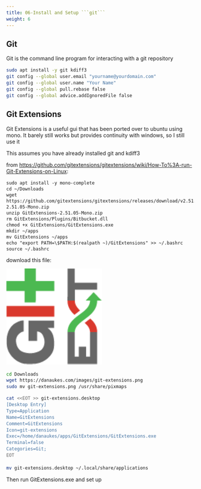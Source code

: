 ```yaml
---
title: 06-Install and Setup ```git```
weight: 6
---
```


## Git

Git is the command line program for interacting with a git repository

```bash
sudo apt install -y git kdiff3
git config --global user.email "yourname@yourdomain.com"
git config --global user.name "Your Name"
git config --global pull.rebase false
git config --global advice.addIgnoredFile false
```

## Git Extensions

Git Extensions is a useful gui that has been ported over to ubuntu using mono.  It barely still works but provides continuity with windows, so I still use it

This assumes you have already installed git and kdiff3

from <https://github.com/gitextensions/gitextensions/wiki/How-To%3A-run-Git-Extensions-on-Linux>:

```
sudo apt install -y mono-complete
cd ~/Downloads
wget https://github.com/gitextensions/gitextensions/releases/download/v2.51.05/GitExtensions-2.51.05-Mono.zip
unzip GitExtensions-2.51.05-Mono.zip
rm GitExtensions/Plugins/Bitbucket.dll
chmod +x GitExtensions/GitExtensions.exe
mkdir ~/apps
mv GitExtensions ~/apps
echo "export PATH=\$PATH:$(realpath ~)/GitExtensions" >> ~/.bashrc
source ~/.bashrc
```

download this file:

![Icon](/images/git-extensions.png)

```bash
cd Downloads
wget https://danaukes.com/images/git-extensions.png
sudo mv git-extensions.png /usr/share/pixmaps
```

```bash
cat <<EOT >> git-extensions.desktop
[Desktop Entry]
Type=Application
Name=GitExtensions
Comment=GitExtensions
Icon=git-extensions
Exec=/home/danaukes/apps/GitExtensions/GitExtensions.exe
Terminal=false
Categories=Git;
EOT

mv git-extensions.desktop ~/.local/share/applications
```

Then run GitExtensions.exe and set up
